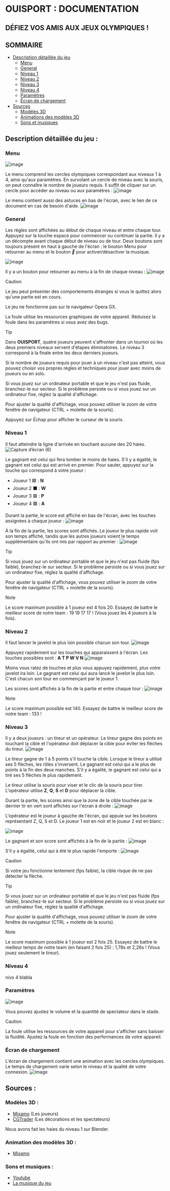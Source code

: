# OUISPORT : DOCUMENTATION
## DÉFIEZ VOS AMIS AUX JEUX OLYMPIQUES !

## **SOMMAIRE**
- [Description détaillée du jeu](https://github.com/gamesonweb/gow-olympic-edition-ouisport/blob/main/Documentation.md#description-d%C3%A9taill%C3%A9e-du-jeu-)
  - [Menu](https://github.com/gamesonweb/gow-olympic-edition-ouisport/blob/main/Documentation.md#menu)
  - [General](https://github.com/gamesonweb/gow-olympic-edition-ouisport/blob/main/Documentation.md#general)
  - [Niveau 1](https://github.com/gamesonweb/gow-olympic-edition-ouisport/blob/main/Documentation.md#niveau-1)
  - [Niveau 2](https://github.com/gamesonweb/gow-olympic-edition-ouisport/blob/main/Documentation.md#niveau-2)
  - [Niveau 3](https://github.com/gamesonweb/gow-olympic-edition-ouisport/blob/main/Documentation.md#niveau-3)
  - [Niveau 4](https://github.com/gamesonweb/gow-olympic-edition-ouisport/blob/main/Documentation.md#niveau-4)
  - [Paramètres](https://github.com/gamesonweb/gow-olympic-edition-ouisport/blob/main/Documentation.md#param%C3%A8tres)
  - [Écran de chargement](https://github.com/gamesonweb/gow-olympic-edition-ouisport/blob/main/Documentation.md#%C3%A9cran-de-chargement)
- [Sources](https://github.com/gamesonweb/gow-olympic-edition-ouisport/blob/main/Documentation.md#sources-)
  - [Modèles 3D](https://github.com/gamesonweb/gow-olympic-edition-ouisport/blob/main/Documentation.md#mod%C3%A8les-3d-)
  - [Animations des modèles 3D](https://github.com/gamesonweb/gow-olympic-edition-ouisport/blob/main/Documentation.md#animation-des-mod%C3%A8les-3d-)
  - [Sons et musiques](https://github.com/gamesonweb/gow-olympic-edition-ouisport/blob/main/Documentation.md#sons-et-musiques-)


## Description détaillée du jeu :

### Menu 
![image](https://github.com/gamesonweb/gow-olympic-edition-ouisport/assets/85039742/4d3e3d95-599f-44c0-ac42-2e8a3deb7b10)

Le menu comprend les cercles olympiques correspondant aux niveaux 1 à 4, ainsi qu'aux paramètres. En survolant un cercle de niveau avec la souris, on peut connaître le nombre de joueurs requis. Il suffit de cliquer sur un cercle pour accéder au niveau ou aux paramètres :
![image](https://github.com/gamesonweb/gow-olympic-edition-ouisport/assets/85039742/d1edc201-cf3b-459c-8eb3-74f2f8f6d18d)

Le menu contient aussi des astuces en bas de l'écran, avec le lien de ce document en cas de besoin d'aide.
![image](https://github.com/gamesonweb/gow-olympic-edition-ouisport/assets/85039742/84095a28-4208-4685-9038-d3da1f8ea118)


### General
Les règles sont affichées au début de chaque niveau et entre chaque tour. Appuyez sur la touche espace pour commencer ou continuer la partie. Il y a un décompte avant chaque début de niveau ou de tour.
Deux boutons sont toujours présent en haut à gauche de l'écran : le bouton _Menu_ pour retourner au menu et le bouton _🎵_ pour activer/désactiver la musique.

![image](https://github.com/gamesonweb/gow-olympic-edition-ouisport/assets/85039742/e7cb8b52-be62-4b6d-9f8a-8a69fcb20f9e)

Il y a un bouton pour retourner au menu à la fin de chaque niveau :
![image](https://github.com/gamesonweb/gow-olympic-edition-ouisport/assets/85039742/1e6fa5c7-59c3-46bc-ac4b-d848310355e8)

> [!CAUTION]
> Le jeu peut présenter des comportements étranges si vous le quittez alors qu'une partie est en cours.
>
> Le jeu ne fonctionne pas sur le navigateur Opera GX.
>
> La foule utilise les ressources graphiques de votre appareil. Réduisez la foule dans les paramètres si vous avez des bugs.

> [!TIP]
> Dans **OUISPORT**, quatre joueurs peuvent s'affronter dans un tournoi où les deux premiers niveaux servent d'étapes éliminatoires. Le niveau 3 correspond à la finale entre les deux derniers joueurs.
>
> Si le nombre de joueurs requis pour jouer à un niveau n'est pas atteint, vous pouvez choisir vos propres règles et techniques pour jouer avec moins de joueurs ou en solo.
> 
> Si vous jouez sur un ordinateur portable et que le jeu n'est pas fluide, branchez-le sur secteur. Si le problème persiste ou si vous jouez sur un ordinateur fixe, réglez la qualité d'affichage.
>
> Pour ajuster la qualité d'affichage, vous pouvez utiliser le zoom de votre fenêtre de navigateur (CTRL + molette de la souris).
>
> Appuyez sur Échap pour afficher le curseur de la souris.

### Niveau 1
Il faut atteindre la ligne d'arrivée en touchant aucune des 20 haies.
![Capture d’écran (6)](https://github.com/gamesonweb/gow-olympic-edition-ouisport/assets/85039742/dd50ae7d-603a-4c1c-b13b-d13771b1ec08)


Le gagnant est celui qui fera tomber le moins de haies. S'il y a égalité, le gagnant est celui qui est arrivé en premier.
Pour sauter, appuyez sur la touche qui correspond à votre joueur :
- Joueur 1 🟦 : **N** 
- Joueur 2 ⬛ : **W**
- Joueur 3 🟥 : **P**
- Joueur 4 🟩 : **A**

Durant la partie, le score est affiché en bas de l'écran, avec les touches assignées à chaque joueur :
![image](https://github.com/gamesonweb/gow-olympic-edition-ouisport/assets/85039742/3e64ea22-da06-4f50-9a22-a8e6e2751b2d)

À la fin de la partie, les scores sont affichés. Le joueur le plus rapide voit son temps affiché, tandis que les autres joueurs voient le temps supplémentaire qu'ils ont mis par rapport au premier :
![image](https://github.com/gamesonweb/gow-olympic-edition-ouisport/assets/85039742/b70050b0-1c6f-4a3f-adea-4b38d63e25c0)

> [!TIP] 
> Si vous jouez sur un ordinateur portable et que le jeu n'est pas fluide (fps faible), branchez-le sur secteur. Si le problème persiste ou si vous jouez sur un ordinateur fixe, réglez la qualité d'affichage.
>
> Pour ajuster la qualité d'affichage, vous pouvez utiliser le zoom de votre fenêtre de navigateur (CTRL + molette de la souris).

> [!NOTE]
> Le score maximum possible à 1 joueur est 4 fois 20. Essayez de battre le meilleur score de notre team : 19 19 17 17 ! (Vous jouez les 4 joueurs à la fois).

### Niveau 2
Il faut lancer le javelot le plus loin possible chacun son tour.
![image](https://github.com/gamesonweb/gow-olympic-edition-ouisport/assets/85039742/783470df-f209-4f7e-9479-152aa708bc40)

Appuyez rapidement sur les touches qui apparaissent à l'écran. Les touches possibles sont : **A T P W V N**
![image](https://github.com/gamesonweb/gow-olympic-edition-ouisport/assets/85039742/61426345-5b79-4f8e-bb3c-2aa86c124c53)

Moins vous ratez de touches et plus vous appuyez rapidement, plus votre javelot ira loin.
Le gagnant est celui qui aura lancé le javelot le plus loin.
C'est chacun son tour en commençant par le joueur 1.

Les scores sont affichés à la fin de la partie et entre chaque tour :
![image](https://github.com/gamesonweb/gow-olympic-edition-ouisport/assets/85039742/b0f81e66-91d1-43d1-90a1-7151874259a8)

> [!NOTE]
> Le score maximum possible est 140. Essayez de battre le meilleur score de notre team : 133 !

### Niveau 3
Il y a deux joueurs : un tireur et un opérateur. Le tireur gagne des points en touchant la cible et l'opérateur doit déplacer la cible pour éviter les flèches du tireur.
![image](https://github.com/gamesonweb/gow-olympic-edition-ouisport/assets/85039742/d83bd048-0dfa-479a-be78-ada7316bc5df)

Le tireur gagne de 1 à 5 points s'il touche la cible. Lorsque le tireur a utilisé ses 5 flèches, les rôles s'inversent. Le gagnant est celui qui a le plus de points à la fin des deux manches. S'il y a égalité, le gagnant est celui qui a tiré ses 5 flèches le plus rapidement.

Le tireur utilise la souris pour viser et le clic de la souris pour tirer.
L'opérateur utilise **Z**, **Q**, **S** et **D** pour déplacer la cible.

Durant la partie, les scores ainsi que la zone de la cible touchée par le dernier tir en vert sont affichés sur l'écran à droite :
![image](https://github.com/gamesonweb/gow-olympic-edition-ouisport/assets/85039742/00eae047-5e25-4a3f-80af-084694cfe977)

L'opérateur est le joueur à gauche de l'écran, qui appuie sur les boutons représentant Z, Q, S et D. Le joueur 1 est en noir et le joueur 2 est en blanc :

![image](https://github.com/gamesonweb/gow-olympic-edition-ouisport/assets/85039742/363d6bc7-f53b-4ee5-8269-6187f0739f51)

Le gagnant et son score sont affichés à la fin de la partie :
![image](https://github.com/gamesonweb/gow-olympic-edition-ouisport/assets/85039742/71c91ac1-9a23-416b-b7e4-6228176f4dcd)

S'il y a égalité, celui qui à été le plus rapide l'emporte :
![image](https://github.com/gamesonweb/gow-olympic-edition-ouisport/assets/85039742/f7a38ae6-bd67-423b-ae0e-a4020e0fdf55)

> [!CAUTION]
> Si votre jeu fonctionne lentement (fps faible), la cible risque de ne pas détecter la flèche.

> [!TIP] 
> Si vous jouez sur un ordinateur portable et que le jeu n'est pas fluide (fps faible), branchez-le sur secteur. Si le problème persiste ou si vous jouez sur un ordinateur fixe, réglez la qualité d'affichage.
>
> Pour ajuster la qualité d'affichage, vous pouvez utiliser le zoom de votre fenêtre de navigateur (CTRL + molette de la souris).

> [!NOTE]
> Le score maximum possible à 1 joueur est 2 fois 25. Essayez de battre le meilleur temps de notre team (en faisant 2 fois 25) : 1,78s et 2,26s ! (Vous jouez seulement le tireur).

### Niveau 4
nivo 4 blabla

### Paramètres
![image](https://github.com/gamesonweb/gow-olympic-edition-ouisport/assets/85039742/842b308f-72b7-4447-88b9-1031970b1c88)

Vous pouvez ajustez le volume et la quantité de spectateur dans le stade.

> [!CAUTION]
> La foule utilise les ressources de votre appareil pour s'afficher sans baisser la fluidité. Ajustez la foule en fonction des performances de votre appareil.

### Écran de chargement
L'écran de chargement contient une animation avec les cercles olympiques. Le temps de chargement varie selon le niveau et la qualité de votre connexion.
![image](https://github.com/gamesonweb/gow-olympic-edition-ouisport/assets/85039742/854a4a49-d348-48a0-9b54-d831ae2505fd)

## Sources :
### Modèles 3D :
- [Mixamo](https://www.mixamo.com/) (Les joueurs)
- [CGTrader](https://www.cgtrader.com/) (Les décorations et les spectateurs)

Nous avons fait les haies du niveau 1 sur Blender.

### Animation des modèles 3D :
- [Mixamo](https://www.mixamo.com/)

### Sons et musiques :
- [Youtube](https://www.youtube.com/) 
- [La musique du jeu](https://youtu.be/EBmBRq9ViyU?si=SyOblTXCTYDjPfGj) 


